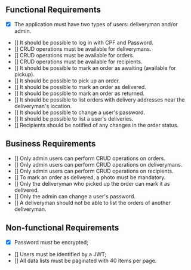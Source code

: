 ## Functional Requirements
 - [x] The application must have two types of users: deliveryman and/or admin.
 - [] It should be possible to log in with CPF and Password.
 - [] CRUD operations must be available for deliverymans.
 - [] CRUD operations must be available for orders.
 - [] CRUD operations must be available for recipients.
 - [] It should be possible to mark an order as awaiting (available for pickup).
 - [] It should be possible to pick up an order.
 - [] It should be possible to mark an order as delivered.
 - [] It should be possible to mark an order as returned.
 - [] It should be possible to list orders with delivery addresses near the deliveryman's location.
 - [] It should be possible to change a user's password.
 - [] It should be possible to list a user's deliveries.
 - [] Recipients should be notified of any changes in the order status.


## Business Requirements
 - [] Only admin users can perform CRUD operations on orders.
 - [] Only admin users can perform CRUD operations on deliverymans.
 - [] Only admin users can perform CRUD operations on recipients.
 - [] To mark an order as delivered, a photo must be mandatory.
 - [] Only the deliveryman who picked up the order can mark it as delivered.
 - [] Only the admin can change a user's password.
 - [] A deliveryman should not be able to list the orders of another deliveryman.

 ## Non-functional Requirements
- [x] Password must be encrypted;
- [] Users must be identified by a JWT;
- [] All data lists must be paginated with 40 items per page.